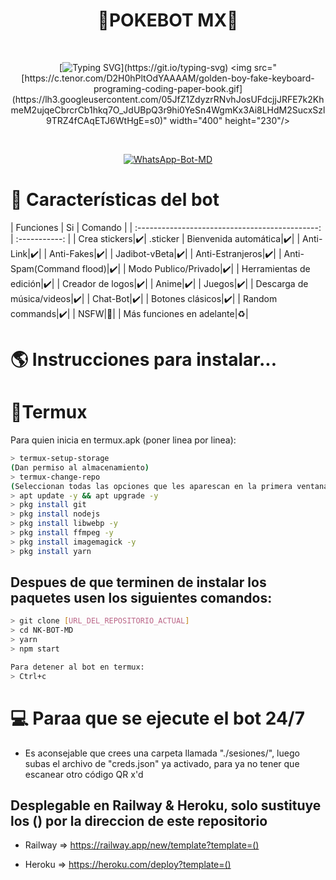 <h1 align="center">🦥POKEBOT MX🦥</h1>
<br>
<div align="center">

[![Typing SVG](https://readme-typing-svg.demolab.com?font=Fira+Code&pause=1000&color=00CB22&width=435&lines=Bot+WhatsApp+de+Pokemon+Go+Multidevice+nwn;Gracias+por+usar+este+bot+%3A3;%5B+Feliz+caceria+🦥+%5D_)](https://git.io/typing-svg)
<img src="[https://c.tenor.com/D2H0hPltOdYAAAAM/golden-boy-fake-keyboard-programing-coding-paper-book.gif](https://lh3.googleusercontent.com/05JfZ1ZdyzrRNvhJosUFdcjjJRFE7k2KhmeM2ujqeCbrcrCb1hkq7O_JdUBpQ3r9hi0YeSn4WgmKx3Ai8LHdM2SucxSzl9TRZ4fCAqETJ6WtHgE=s0)" width="400" height="230"/>
</div>
<br>
<p align="center">
<a href="https://tinyurl.com/Onichan7w7r"><img title="WhatsApp-Bot-MD" src="https://img.shields.io/badge/-WHATSAPP--BOT--MD-green?colorA=%23ff0000&colorB=%23017e40&style=for-the-badge"></a>
</p>


# 📖 Características del bot 
|  Funciones | Si | Comando |
| :---------------------------------------------: | :-----------: |
| Crea stickers|✔️| .sticker
| Bienvenida automática|✔️|
| Anti-Link|✔️|
| Anti-Fakes|✔️|
| Jadibot-vBeta|✔️|
| Anti-Estranjeros|✔️|
| Anti-Spam(Command flood)|✔️|
| Modo Publico/Privado|✔️|
| Herramientas de edición|✔️|
| Creador de logos|✔️|
| Anime|✔️|
| Juegos|✔️|
| Descarga de música/videos|✔️|
| Chat-Bot|✔️|
| Botones clásicos|✔️|
| Random commands|✔️|
| NSFW|🔞|
| Más funciones en adelante|♻️|

# 🌎 Instrucciones para instalar...

# 📲Termux
Para quien inicia en termux.apk (poner linea por linea):
```bash
> termux-setup-storage
(Dan permiso al almacenamiento)
> termux-change-repo
(Seleccionan todas las opciones que les aparescan en la primera ventana || En la segunda ventana seleccionan la opcion que contenga las palabras 'termux.mentality.rip' )
> apt update -y && apt upgrade -y
> pkg install git
> pkg install nodejs
> pkg install libwebp -y
> pkg install ffmpeg -y
> pkg install imagemagick -y
> pkg install yarn

```
## Despues de que terminen de instalar los paquetes usen los siguientes comandos:
```bash
> git clone [URL_DEL_REPOSITORIO_ACTUAL] 
> cd NK-BOT-MD
> yarn
> npm start

Para detener al bot en termux:
> Ctrl+c
```

# 💻 Paraa que se ejecute el bot 24/7 
- Es aconsejable que crees una carpeta llamada "./sesiones/", luego subas el archivo de "creds.json" ya activado, para ya no tener que escanear otro código QR x'd

## Desplegable en Railway & Heroku, solo sustituye los () por la direccion de este repositorio
- Railway => https://railway.app/new/template?template=()

- Heroku => https://heroku.com/deploy?template=()
